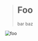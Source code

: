 
<blockquote>
<h1>Foo</h1>
<p>bar
baz</p>
</blockquote>


<p><img src="/url" alt="foo" title="title" /></p>
